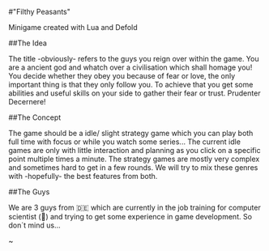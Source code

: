 #"Filthy Peasants"

Minigame created with Lua and Defold

##The Idea

The title -obviously- refers to the guys you reign over within the game. You are a ancient god and whatch over a civilisation which shall homage you! You decide whether they obey you because of fear or love, the only important thing is that they only follow you. To achieve that you get some abilities and useful skills on your side to gather their fear or trust. Prudenter Decernere!

##The Concept

The game should be a idle/ slight strategy game which you can play both full time with focus or while you watch some series...
The current idle games are only with little interaction and planning as you click on a specific point multiple times a minute. The strategy games are mostly very complex and sometimes hard to get in a few rounds. We will try to mix these genres with -hopefully- the best features from both.

##The Guys

We are 3 guys from :de: which are currently in the job training for computer scientist (:beginner:) and trying to get some experience in game development. So don´t mind us...

~